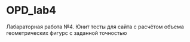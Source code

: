# OPD_lab4
Лабараторная работа №4. Юнит тесты для сайта с расчётом объема геометрических фигурс с заданной точностью
